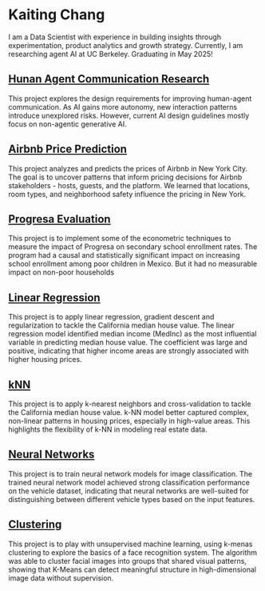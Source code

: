 # Kaiting Chang
I am a Data Scientist with experience in building insights through experimentation, product analytics and growth strategy. Currently, I am researching agent AI at UC Berkeley. Graduating in May 2025!

## [Hunan Agent Communication Research](https://github.com/kkaitch/human-agent_communication)
This project explores the design requirements for improving human-agent communication. As AI gains more autonomy, new interaction patterns introduce unexplored risks. However, current AI design guidelines mostly focus on non-agentic generative AI.

## [Airbnb Price Prediction](https://github.com/kkaitch/airbnb_price_prediction)
This project analyzes and predicts the prices of Airbnb in New York City. The goal is to uncover patterns that inform pricing decisions for Airbnb stakeholders - hosts, guests, and the platform. We learned that locations, room types, and neighborhood safety influence the pricing in New York.

## [Progresa Evaluation](https://github.com/kkaitch/progresa_evaluation)
This project is to implement some of the econometric techniques to measure the impact of Progresa on secondary school enrollment rates. The program had a causal and statistically significant impact on increasing school enrollment among poor children in Mexico. But it had no measurable impact on non-poor households

## [Linear Regression](https://github.com/kkaitch/machine_learning_linear_regression)
This project is to apply linear regression, gradient descent and regularization to tackle the California median house value. The linear regression model identified median income (MedInc) as the most influential variable in predicting median house value. The coefficient was large and positive, indicating that higher income areas are strongly associated with higher housing prices.

## [kNN](https://github.com/kkaitch/machine_learning_knn)
This project is to apply k-nearest neighbors and cross-validation to tackle the California median house value. k-NN model better captured complex, non-linear patterns in housing prices, especially in high-value areas. This highlights the flexibility of k-NN in modeling real estate data.

## [Neural Networks](https://github.com/kkaitch/machine_learning_neural_networks)
This project is to train neural network models for image classification. The trained neural network model achieved strong classification performance on the vehicle dataset, indicating that neural networks are well-suited for distinguishing between different vehicle types based on the input features.

## [Clustering](https://github.com/kkaitch/machine_learning_clustering)
This project is to play with unsupervised machine learning, using k-menas clustering to explore the basics of a face recognition system. The algorithm was able to cluster facial images into groups that shared visual patterns, showing that K-Means can detect meaningful structure in high-dimensional image data without supervision.
